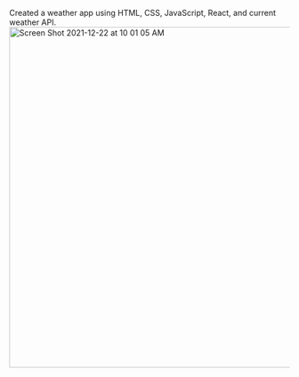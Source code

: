 Created a weather app using HTML, CSS, JavaScript, React, and current weather API.
<img width="613" alt="Screen Shot 2021-12-22 at 10 01 05 AM" src="https://user-images.githubusercontent.com/16652730/147120830-33a46b3b-9792-4738-8af6-63a27f25097b.png">
